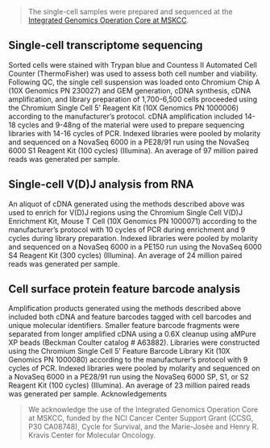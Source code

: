 >The single-cell samples were prepared and sequenced at the [Integrated Genomics Operation Core at MSKCC](https://www.mskcc.org/research/ski/core-facilities/integrated-genomics-operation-igo).

## Single-cell transcriptome sequencing
Sorted cells were stained with Trypan blue and Countess II Automated Cell Counter (ThermoFisher) was used to assess both cell number and viability. Following QC, the single cell suspension was loaded onto Chromium Chip A (10X Genomics PN 230027) and GEM generation, cDNA synthesis, cDNA amplification, and library preparation of 1,700-6,500 cells proceeded using the Chromium Single Cell 5’ Reagent Kit (10X Genomics PN 1000006) according to the manufacturer’s protocol. cDNA amplification included 14-18 cycles and 9-48ng of the material were used to prepare sequencing libraries with 14-16 cycles of PCR. Indexed libraries were pooled by molarity and sequenced on a NovaSeq 6000 in a PE28/91 run using the NovaSeq 6000 S1 Reagent Kit (100 cycles) (Illumina).  An average of 97 million paired reads was generated per sample.

## Single-cell V(D)J analysis from RNA
An aliquot of cDNA generated using the methods described above was used to enrich for V(D)J regions using the Chromium Single Cell V(D)J Enrichment Kit, Mouse T Cell (10X Genomics PN 1000071) according to the manufacturer’s protocol with 10 cycles of PCR during enrichment and 9 cycles during library preparation. Indexed libraries were pooled by molarity and sequenced on a NovaSeq 6000 in a PE150 run using the NovaSeq 6000 S4 Reagent Kit (300 cycles) (Illumina). An average of 24 million paired reads was generated per sample.

## Cell surface protein feature barcode analysis
Amplification products generated using the methods described above included both cDNA and feature barcodes tagged with cell barcodes and unique molecular identifiers. Smaller feature barcode fragments were separated from longer amplified cDNA using a 0.6X cleanup using aMPure XP beads (Beckman Coulter catalog # A63882).  Libraries were constructed using the Chromium Single Cell 5’ Feature Barcode Library Kit (10X Genomics PN 1000080) according to the manufacturer’s protocol with 9 cycles of PCR. Indexed libraries were pooled by molarity and sequenced on a NovaSeq 6000 in a PE28/91 run using the NovaSeq 6000 SP, S1, or S2 Reagent Kit (100 cycles) (Illumina). An average of 23 million paired reads was generated per sample.
Acknowledgements

>We acknowledge the use of the Integrated Genomics Operation Core at MSKCC, funded by the NCI Cancer Center Support Grant (CCSG, P30 CA08748), Cycle for Survival, and the Marie-Josée and Henry R. Kravis Center for Molecular Oncology.
